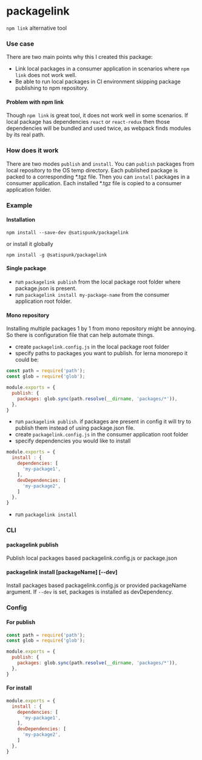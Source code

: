 # packagelink
`npm link` alternative tool

### Use case
There are two main points why this I created this package:
- Link local packages in a consumer application in scenarios where `npm link` does not work well. 
- Be able to run local packages in CI environment skipping package publishing to npm repository.

#### Problem with npm link 
Though `npm link` is great tool, it does not work well in some scenarios. 
If local package has dependencies `react` or `react-redux` then those dependencies will be bundled and used twice,
as webpack finds modules by its real path. 

### How does it work
There are two modes `publish` and `install`.
You can `publish` packages from local repository to the OS temp directory. 
Each published package is packed to a corresponding *.tgz file.
Then you can `install` packages in a consumer application. Each installed *.tgz file is copied to a consumer application folder.

### Example

#### Installation

```
npm install --save-dev @satispunk/packagelink
```
or install it globally
```
npm install -g @satispunk/packagelink
```

#### Single package
 
- run `packagelink publish` from the local package root folder where package.json is present.   
- run `packagelink install my-package-name` from the consumer application root folder.

#### Mono repository

Installing multiple packages 1 by 1 from mono repository might be annoying. So there is configuration file that can help automate things.

- create `packagelink.config.js` in the local package root folder
- specify paths to packages you want to publish. for lerna monorepo it could be:
```js
const path = require('path');
const glob = require('glob');

module.exports = {
  publish: {
    packages: glob.sync(path.resolve(__dirname, 'packages/*')),
  },
}
```
- run `packagelink publish`. if packages are present in config it will try to publish them instead of using package.json file.
- create `packagelink.config.js` in the consumer application root folder
- specify dependencies you would like to install
```js
module.exports = {
  install : {
    dependencies: [
      'my-package1',
    ],
    devDependencies: [
      'my-package2',
    ]
  },
}
```
- run `packagelink install`

### CLI

#### packagelink publish

Publish local packages based packagelink.config.js or package.json 

#### packagelink install [packageName] [--dev] 

Install packages based packagelink.config.js or provided packageName argument.
If `--dev` is set, packages is installed as devDependency.

### Config

#### For publish
```js
const path = require('path');
const glob = require('glob');

module.exports = {
  publish: {
    packages: glob.sync(path.resolve(__dirname, 'packages/*')),
  },
}
``` 

#### For install
```js
module.exports = {
  install : {
    dependencies: [
      'my-package1',
    ],
    devDependencies: [
      'my-package2',
    ]
  },
}
```